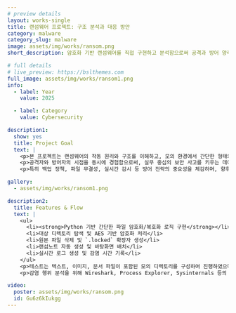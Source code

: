 ```yaml
---
# preview details
layout: works-single
title: 랜섬웨어 프로젝트: 구조 분석과 대응 방안
category: malware
category_slug: malware
image: assets/img/works/ransom.png
short_description: 암호화 기반 랜섬웨어를 직접 구현하고 분석함으로써 공격과 방어 양측 시점에서 사이버보안 대응 전략을 도출한 프로젝트

# full details
# live_preview: https://bslthemes.com
full_image: assets/img/works/ransom1.png
info:
  - label: Year
    value: 2025

  - label: Category
    value: Cybersecurity

description1:
  show: yes
  title: Project Goal
  text: |
    <p>본 프로젝트는 랜섬웨어의 작동 원리와 구조를 이해하고, 모의 환경에서 간단한 형태의 암호화 기반 랜섬웨어를 직접 구현 및 분석한 사례를 담고 있습니다.</p>
    <p>공격자와 방어자의 시점을 동시에 경험함으로써, 실무 중심의 보안 사고를 키우는 데에 중점을 두었습니다. 암호화 대상 탐색, 파일 암호화 및 삭제, 랜섬노트 생성 등의 흐름을 실제로 구현하고, 가상 환경 내에서 그 영향을 분석했습니다.</p>
    <p>특히 백업 정책, 파일 무결성, 실시간 감시 등 방어 전략의 중요성을 체감하며, 향후 보안 대응 전략 수립 시 고려해야 할 점들을 구체적으로 도출했습니다.</p>

gallery:
  - assets/img/works/ransom1.png

description2:
  title: Features & Flow
  text: |
    <ul>
      <li><strong>Python 기반 간단한 파일 암호화/복호화 로직 구현</strong></li>
      <li>대상 디렉토리 탐색 및 AES 기반 암호화 처리</li>
      <li>원본 파일 삭제 및 `.locked` 확장자 생성</li>
      <li>랜섬노트 자동 생성 및 바탕화면 배치</li>
      <li>실시간 로그 생성 및 감염 시간 기록</li>
    </ul>
    <p>테스트는 텍스트, 이미지, 문서 파일이 포함된 모의 디렉토리를 구성하여 진행하였으며, 복호화 실패 시 데이터 손실 가능성까지 포함하여 시뮬레이션했습니다.</p>
    <p>감염 행위 분석을 위해 Wireshark, Process Explorer, Sysinternals 등의 도구를 활용하였고, 실행 흐름 및 이상 행위 탐지를 중심으로 패턴을 정리했습니다.</p>

video:
  poster: assets/img/works/ransom.png
  id: Gu6z6kIukgg
---
```

